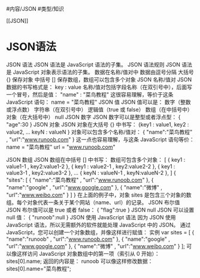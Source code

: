 
#内容/JSON
#类型/知识



[[JSON]]

# JSON语法



JSON 语法
JSON 语法是 JavaScript 语法的子集。
JSON 语法规则
JSON 语法是 JavaScript 对象表示语法的子集。
数据在名称/值对中
数据由逗号分隔
大括号 {} 保存对象
中括号 [] 保存数组，数组可以包含多个对象
JSON 名称/值对
JSON 数据的书写格式是：
key : value
名称/值对包括字段名称（在双引号中），后面写一个冒号，然后是值：
"name" : "菜鸟教程"
这很容易理解，等价于这条 JavaScript 语句：
name = "菜鸟教程"
JSON 值
JSON 值可以是：
数字（整数或浮点数）
字符串（在双引号中）
逻辑值（true 或 false）
数组（在中括号中）
对象（在大括号中）
null
JSON 数字
JSON 数字可以是整型或者浮点型：
{ "age":30 }
JSON 对象
JSON 对象在大括号 {} 中书写：
{key1 : value1, key2 : value2, ... keyN : valueN }
对象可以包含多个名称/值对：
{ "name":"菜鸟教程" , "url":"www.runoob.com" }
这一点也容易理解，与这条 JavaScript 语句等价：
name = "菜鸟教程"
url = "www.runoob.com"

JSON 数组
JSON 数组在中括号 [] 中书写：
数组可包含多个对象：
[
    { key1 : value1-1 , key2:value1-2 }, 
    { key1 : value2-1 , key2:value2-2 }, 
    { key1 : value3-1 , key2:value3-2 }, 
    ...
    { keyN : valueN-1 , keyN:valueN-2 }, 
]
{
    "sites": [
        { "name":"菜鸟教程" , "url":"www.runoob.com" }, 
        { "name":"google" , "url":"www.google.com" }, 
        { "name":"微博" , "url":"www.weibo.com" }
    ]
}
在上面的例子中，对象 sites 是包含三个对象的数组。每个对象代表一条关于某个网站（name、url）的记录。
JSON 布尔值
JSON 布尔值可以是 true 或者 false：
{ "flag":true }
JSON null
JSON 可以设置 null 值：
{ "runoob":null }
JSON 使用 JavaScript 语法
因为 JSON 使用 JavaScript 语法，所以无需额外的软件就能处理 JavaScript 中的 JSON。
通过 JavaScript，您可以创建一个对象数组，并像这样进行赋值：
实例
var sites = [
    { "name":"runoob" , "url":"www.runoob.com" }, 
    { "name":"google" , "url":"www.google.com" }, 
    { "name":"微博" , "url":"www.weibo.com" }
];
可以像这样访问 JavaScript 对象数组中的第一项（索引从 0 开始）：
sites[0].name;
返回的内容是：
runoob
可以像这样修改数据：
sites[0].name="菜鸟教程";